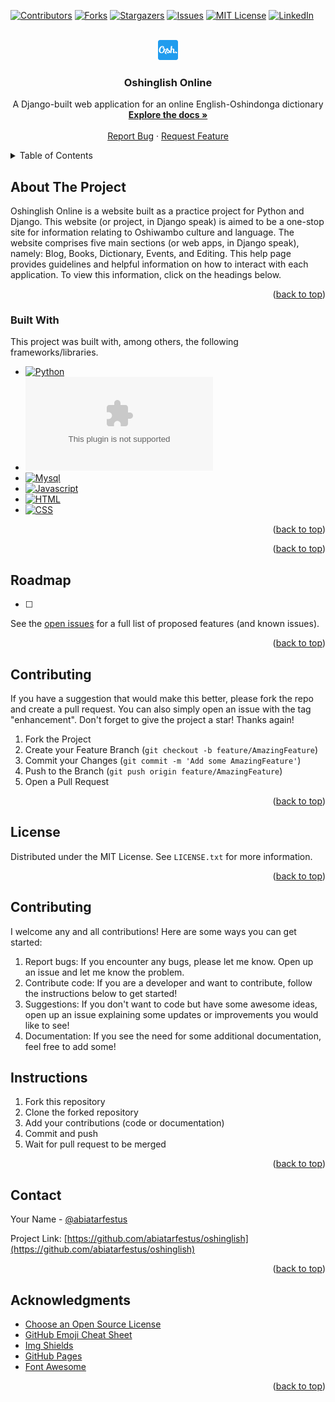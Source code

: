 <!-- Improved compatibility of back to top link: See: https://github.com/othneildrew/Best-README-Template/pull/73 -->
<a name="readme-top"></a>

[![Contributors][contributors-shield]][contributors-url]
[![Forks][forks-shield]][forks-url]
[![Stargazers][stars-shield]][stars-url]
[![Issues][issues-shield]][issues-url]
[![MIT License][license-shield]][license-url]
[![LinkedIn][linkedin-shield]][linkedin-url]



<!-- PROJECT LOGO -->
<br />
<div align="center">
  <a href="https://github.com/abiatarfestus/oshinglish">
    <img src="onestop/static/images/favicon-32x32.png" alt="Logo" width="32" height="32">
  </a>

  <h3 align="center">Oshinglish Online</h3>

  <p align="center">
    A Django-built web application for an online English-Oshindonga dictionary
    <br />
    <a href="https://github.com/abiatarfestus/oshinglish"><strong>Explore the docs »</strong></a>
    <br />
    <br />
    <a href="https://github.com/abiatarfestus/oshinglish/issues">Report Bug</a>
    ·
    <a href="https://github.com/abiatarfestus/oshinglish/issues">Request Feature</a>
  </p>
</div>



<!-- TABLE OF CONTENTS -->
<details>
  <summary>Table of Contents</summary>
  <ol>
    <li>
      <a href="#about-the-project">About The Project</a>
      <ul>
        <li><a href="#built-with">Built With</a></li>
      </ul>
    </li>
    <li>
      <a href="#getting-started">Getting Started</a>
      <ul>
        <li><a href="#prerequisites">Prerequisites</a></li>
        <li><a href="#installation">Installation</a></li>
      </ul>
    </li>
    <li><a href="#usage">Usage</a></li>
    <li><a href="#roadmap">Roadmap</a></li>
    <li><a href="#contributing">Contributing</a></li>
    <li><a href="#license">License</a></li>
    <li><a href="#contact">Contact</a></li>
    <li><a href="#acknowledgments">Acknowledgments</a></li>
  </ol>
</details>



<!-- ABOUT THE PROJECT -->
## About The Project

<!-- [![Product Name Screen Shot][product-screenshot]](https://example.com) -->

Oshinglish Online is a website built as a practice project for Python and Django. This website (or project, in Django speak) is aimed to be a one-stop site for information relating to Oshiwambo culture and language. The website comprises five main sections (or web apps, in Django speak), namely: Blog, Books, Dictionary, Events, and Editing. This help page provides guidelines and helpful information on how to interact with each application. To view this information, click on the headings below.
<p align="right">(<a href="#readme-top">back to top</a>)</p>



### Built With

This project was built with, among others, the following frameworks/libraries.

* [![Python][Python]][Python-url]
* [![Django][Django]][Django-url]
* [![Mysql][Mysql]][Mysql-url]
* [![Javascript][Javascript]][Javascript-url]
* [![HTML][HTML]][HTML-url]
* [![CSS][CSS]][CSS-url]

<p align="right">(<a href="#readme-top">back to top</a>)</p>



<!-- GETTING STARTED -->
<!-- ## Getting Started

To get this project up and running on your local machine follow these steps.

### Prerequisites

* Pipenv
  ```sh
  pip install pipenv --user
  ```

### Installation

1. Clone the repo
   ```sh
   git clone https://github.com/abiatarfestus/oshinglish.git
   ```
3. Install dependencies
   ```sh
   pipenv install
   ```
4. Lauch project
   ```sh
   pipenv shell
   python -m quote_invoice
   ```


<p align="right">(<a href="#readme-top">back to top</a>)</p> -->



<!-- USAGE EXAMPLES -->
<!-- ## Usage

Use this space to show useful examples of how a project can be used. Additional screenshots, code examples and demos work well in this space. You may also link to more resources.

_For more examples, please refer to the [Documentation](https://github.com/abiatarfestus/oshinglish/blob/master/Help.pdf)_ -->

<p align="right">(<a href="#readme-top">back to top</a>)</p>



<!-- ROADMAP -->
## Roadmap

- [ ] 

See the [open issues](https://github.com/abiatarfestus/oshinglish/issues) for a full list of proposed features (and known issues).

<p align="right">(<a href="#readme-top">back to top</a>)</p>



<!-- CONTRIBUTING -->
## Contributing

If you have a suggestion that would make this better, please fork the repo and create a pull request. You can also simply open an issue with the tag "enhancement".
Don't forget to give the project a star! Thanks again!

1. Fork the Project
2. Create your Feature Branch (`git checkout -b feature/AmazingFeature`)
3. Commit your Changes (`git commit -m 'Add some AmazingFeature'`)
4. Push to the Branch (`git push origin feature/AmazingFeature`)
5. Open a Pull Request

<p align="right">(<a href="#readme-top">back to top</a>)</p>



<!-- LICENSE -->
## License

Distributed under the MIT License. See `LICENSE.txt` for more information.

<p align="right">(<a href="#readme-top">back to top</a>)</p>

## Contributing
I welcome any and all contributions! Here are some ways you can get started:
1. Report bugs: If you encounter any bugs, please let me know. Open up an issue and let me know the problem.
2. Contribute code: If you are a developer and want to contribute, follow the instructions below to get started!
3. Suggestions: If you don't want to code but have some awesome ideas, open up an issue explaining some updates or improvements you would like to see!
4. Documentation: If you see the need for some additional documentation, feel free to add some!

## Instructions
1. Fork this repository
2. Clone the forked repository
3. Add your contributions (code or documentation)
4. Commit and push
5. Wait for pull request to be merged

<p align="right">(<a href="#readme-top">back to top</a>)</p>

<!-- CONTACT -->
## Contact

Your Name - [@abiatarfestus](https://twitter.com/abiatarfestus)

Project Link: [https://github.com/abiatarfestus/oshinglish](https://github.com/abiatarfestus/oshinglish)

<p align="right">(<a href="#readme-top">back to top</a>)</p>


<!-- ACKNOWLEDGMENTS -->
## Acknowledgments

* [Choose an Open Source License](https://choosealicense.com)
* [GitHub Emoji Cheat Sheet](https://www.webpagefx.com/tools/emoji-cheat-sheet)
* [Img Shields](https://dev.to/envoy_/150-badges-for-github-pnk)
* [GitHub Pages](https://pages.github.com)
* [Font Awesome](https://fontawesome.com)

<p align="right">(<a href="#readme-top">back to top</a>)</p>

<!-- MARKDOWN LINKS & IMAGES -->
<!-- https://www.markdownguide.org/basic-syntax/#reference-style-links -->
[contributors-shield]: https://img.shields.io/github/contributors/abiatarfestus/oshinglish.svg?style=for-the-badge
[contributors-url]: https://github.com/abiatarfestus/oshinglish/contributors
[forks-shield]: https://img.shields.io/github/forks/abiatarfestus/oshinglish.svg?style=for-the-badge
[forks-url]: https://github.com/abiatarfestus/oshinglish/network/members
[stars-shield]: https://img.shields.io/github/stars/abiatarfestus/oshinglish.svg?style=for-the-badge
[stars-url]: https://github.com/abiatarfestus/oshinglish/stargazers
[issues-shield]: https://img.shields.io/github/issues/abiatarfestus/oshinglish.svg?style=for-the-badge
[issues-url]: https://github.com/abiatarfestus/oshinglish/issues
[license-shield]: https://img.shields.io/github/license/abiatarfestus/oshinglish.svg?style=for-the-badge
[license-url]: https://github.com/abiatarfestus/oshinglish/blob/master/LICENSE.txt
[linkedin-shield]: https://img.shields.io/badge/-LinkedIn-black.svg?style=for-the-badge&logo=linkedin&colorB=555
[linkedin-url]: https://www.linkedin.com/in/festus-abiatar-35b33b215/
[product-screenshot]: quote_invoice/assets/screenshot.png
[Python]: https://img.shields.io/badge/Python-14354C?style=for-the-badge&logo=python&logoColor=white
[Python-url]: https://python.org/
[Sqlite]: https://img.shields.io/badge/SQLite-07405E?style=for-the-badge&logo=sqlite&logoColor=white
[Sqlite-url]: https://sqlite.org/
[Mysql]: https://img.shields.io/badge/MySQL-005C84?style=for-the-badge&logo=mysql&logoColor=white
[Mysql-url]: https//mysql.com/
[Django]: https//djangoproject.com
[Django-url]: https://img.shields.io/badge/Django-092E20?style=for-the-badge&logo=django&logoColor=white
[Javascript]: https://javascript.com
[Javascript-url]: https://img.shields.io/badge/JavaScript-F7DF1E?style=for-the-badge&logo=javascript&logoColor=black
[CSS]: https://wschools.com
[CSS-url]: https://img.shields.io/badge/CSS3-1572B6?style=for-the-badge&logo=css3&logoColor=white
[HTML]: https://whatwg.org
[HTML-url]: https://img.shields.io/badge/HTML5-E34F26?style=for-the-badge&logo=html5&logoColor=white
[Bootstrap]: https://getbootstrap.com
[Bootstrap-url]: https://img.shields.io/badge/Bootstrap-563D7C?style=for-the-badge&logo=bootstrap&logoColor=white

